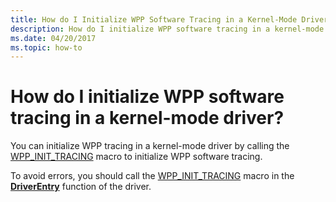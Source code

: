```yaml
---
title: How do I Initialize WPP Software Tracing in a Kernel-Mode Driver
description: How do I initialize WPP software tracing in a kernel-mode driver
ms.date: 04/20/2017
ms.topic: how-to
---
```


# How do I initialize WPP software tracing in a kernel-mode driver?


You can initialize WPP tracing in a kernel-mode driver by calling the [WPP\_INIT\_TRACING](/previous-versions/windows/hardware/previsioning-framework/ff556191(v=vs.85)) macro to initialize WPP software tracing.

To avoid errors, you should call the [WPP\_INIT\_TRACING](/previous-versions/windows/hardware/previsioning-framework/ff556191(v=vs.85)) macro in the [**DriverEntry**](../storage/driverentry-of-ide-controller-minidriver.md) function of the driver.

 


